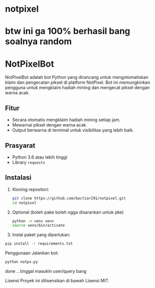 # notpixel
# btw ini ga 100% berhasil bang soalnya random 
# NotPixelBot

NotPixelBot adalah bot Python yang dirancang untuk mengotomatiskan klaim dan pengecatan piksel di platform NotPixel. Bot ini memungkinkan pengguna untuk mengklaim hadiah mining dan mengecat piksel dengan warna acak.

## Fitur
- Secara otomatis mengklaim hadiah mining setiap jam.
- Mewarnai piksel dengan warna acak.
- Output berwarna di terminal untuk visibilitas yang lebih baik.

## Prasyarat
- Python 3.6 atau lebih tinggi
- Library `requests`

## Instalasi

1. Kloning repositori:
   ```bash
   git clone https://github.com/bactiar291/notpixel.git
   cd notpixel
    ```
2. Optional (boleh pake boleh ngga disarankan untuk pke)
   ```bash  
   python -m venv venv
   source venv/bin/activate 
    ```
3. Instal paket yang diperlukan:
```bash  
pip install -r requirements.txt
```
Penggunaan
Jalankan bot:

 ```bash
python notpx.py
```
done ...tinggal masukin user/query bang

Lisensi
Proyek ini dilisensikan di bawah Lisensi MIT.
